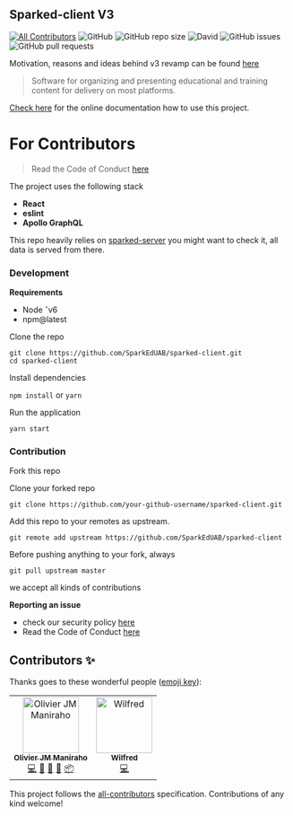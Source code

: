 ## Sparked-client V3
[![All Contributors](https://img.shields.io/badge/all_contributors-2-orange.svg?style=flat-square)](#contributors)
![GitHub](https://img.shields.io/github/license/Sparkeduab/sparked-client.svg?style=flat-square)
![GitHub repo size](https://img.shields.io/github/repo-size/sparkeduab/sparked-client.svg?style=flat-square)
![David](https://img.shields.io/david/dev/sparkeduab/sparked-client.svg?style=flat-square)
![GitHub issues](https://img.shields.io/github/issues-raw/sparkeduab/sparked-client.svg?style=flat-square)
![GitHub pull requests](https://img.shields.io/github/issues-pr/sparkeduab/sparked-client.svg?style=flat-square)

Motivation, reasons and ideas behind v3 revamp can be found [here](https://github.com/SparkEdUAB/sparked-spec)

> Software for organizing and presenting educational and training content for delivery on most platforms.

[Check here](https://sparkeduab.github.io/sparked-manual/) for the online documentation how to use this project.

# For Contributors

> Read the Code of Conduct [here](https://github.com/SparkEdUAB/sparked-client/blob/master/CODE_OF_CONDUCT.md)

The project uses the following stack

- **React**
- **eslint**
- **Apollo GraphQL**

This repo heavily relies on [sparked-server](https://github.com/SparkEdUAB/sparked-server) you might want to check it, all data is served from there.

### Development

**Requirements**

- Node ˆv6
- npm@latest

Clone the repo

`git clone https://github.com/SparkEdUAB/sparked-client.git`  
`cd sparked-client`

Install dependencies

`npm install` or `yarn` 

Run the application

`yarn start`

### Contribution

Fork this repo

Clone your forked repo

`git clone https://github.com/your-github-username/sparked-client.git`

Add this repo to your remotes as upstream.

`git remote add upstream https://github.com/SparkEdUAB/sparked-client`

Before pushing anything to your fork, always

`git pull upstream master`

we accept all kinds of contributions

**Reporting an issue**
- check our security policy [here](https://github.com/SparkEdUAB/sparked-client/security/policy)
- Read the Code of Conduct [here](https://github.com/SparkEdUAB/sparked-client/blob/master/CODE_OF_CONDUCT.md)

## Contributors ✨

Thanks goes to these wonderful people ([emoji key](https://allcontributors.org/docs/en/emoji-key)):

<!-- ALL-CONTRIBUTORS-LIST:START - Do not remove or modify this section -->
<!-- prettier-ignore -->
<table>
  <tr>
    <td align="center"><a href="https://olivierjm.dev"><img src="https://avatars1.githubusercontent.com/u/11255454?v=4" width="100px;" alt="Olivier JM Maniraho"/><br /><sub><b>Olivier JM Maniraho</b></sub></a><br /><a href="https://github.com/SparkEdUAB/sparked-client/commits?author=olivierjm" title="Code">💻</a> <a href="#ideas-olivierjm" title="Ideas, Planning, & Feedback">🤔</a> <a href="https://github.com/SparkEdUAB/sparked-client/commits?author=olivierjm" title="Documentation">📖</a> <a href="#design-olivierjm" title="Design">🎨</a> <a href="#platform-olivierjm" title="Packaging/porting to new platform">📦</a></td>
    <td align="center"><a href="https://github.com/WillzMu"><img src="https://avatars3.githubusercontent.com/u/16624002?v=4" width="100px;" alt="Wilfred"/><br /><sub><b>Wilfred</b></sub></a><br /><a href="https://github.com/SparkEdUAB/sparked-client/commits?author=WillzMu" title="Code">💻</a></td>
  </tr>
</table>

<!-- ALL-CONTRIBUTORS-LIST:END -->

This project follows the [all-contributors](https://github.com/all-contributors/all-contributors) specification. Contributions of any kind welcome!

